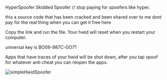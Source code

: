 HyperSpoofer
Skidded Spoofer // stop paying for spoofers like hyper.


this a source code that has been cracked and been shared over to me dont pay for the real thing when you can get it free here


Copy the link and run the file. Your hwid will reset when you restart your computer.


universal key is BO09-987C-GO71


Apps that have traces of your hwid will be shut down, after you tap spoof for whatever anti cheat you can reopen the apps.

![simpleHwidSpoofer](https://github.com/Ranz69/Hyper-spoofer/assets/155818410/9cab458c-cf5a-4b75-9788-e6d10b18a86a)
